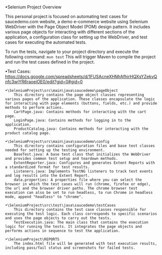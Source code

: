 •Selenium Project Overview

This personal project is focused on automating test cases for saucedemo.com website, a demo e-commerce website using Selenium WebDriver with the Page Object Model (POM) design pattern. It includes various page objects for interacting with different sections of the application, a configuration class for setting up the WebDriver, and test cases for executing the automated tests.

To run the tests, navigate to your project directory and execute the following command:
	```mvn test```
 This will trigger Maven to compile the project and run the test cases defined in the project.

•Test Cases:
https://docs.google.com/spreadsheets/d/1FUSAcneXHMrAfhirHQXsYZekvQnfc3wjYR6raoeiOE0/edit?gid=0#gid=0

	•\SeleniumProject\src\main\java\saucedemo\pageObject
		This directory contains the page object classes representing various pages of the application. These classes encapsulate the logic for interacting with page elements (buttons, fields, etc.) and provide methods to perform actions.
		CartPage.java: Contains methods for interacting with the cart page.
		LoginPage.java: Contains methods for logging in to the application.
		ProductCatalog.java: Contains methods for interacting with the product catalog page.

	•\SeleniumProject\src\main\java\saucedemo\config
		This directory contains configuration files and base test classes needed for setting up the testing environment.
		BaseTest.java: A base test class that initializes the WebDriver and provides common test setup and teardown methods.
		ExtentReporter.java: Configures and generates Extent Reports with a standardized format for test results. 
		Listeners.java: Implements TestNG listeners to track test events and log results into the Extent Report.	
		data.properties: A properties file where you can select the browser in which the test cases will run (chrome, firefox or edge), the url and the browser driver paths. The chrome browser test execution can also be set to run headless, to run Chrome in headless mode, append "headless" to "chrome".

	•\SeleniumProject\src\test\java\saucedemo\testCases
		This directory contains the test case classes responsible for executing the test logic. Each class corresponds to specific scenarios and uses the page objects to carry out the tests.
		TestExecution.java: The main class that contains the execution logic for running the tests. It integrates the page objects and performs actions in sequence to test the application.

	•\SeleniumProject\REPORTS
		The index.html file will be generated with test execution results, including pass/fail status and screenshots for failed tests.
